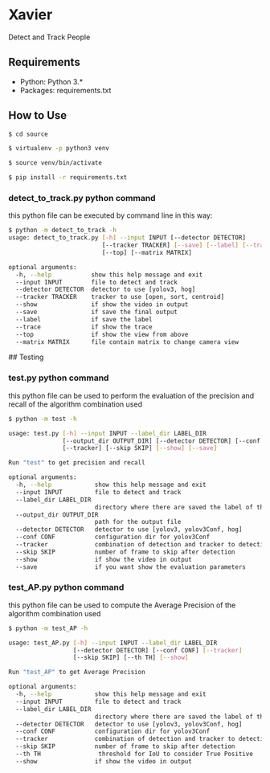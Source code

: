 # Xavier 
Detect and Track People

## Requirements

- Python: Python 3.*
- Packages: requirements.txt

## How to Use

```bash
$ cd source

$ virtualenv -p python3 venv

$ source venv/bin/activate

$ pip install -r requirements.txt

```

### detect_to_track.py python command
this python file can be executed by command line in this way:

```bash
$ python -m detect_to_track -h
usage: detect_to_track.py [-h] --input INPUT [--detector DETECTOR]
                          [--tracker TRACKER] [--save] [--label] [--trace]
                          [--top] [--matrix MATRIX]

optional arguments:
  -h, --help           show this help message and exit
  --input INPUT        file to detect and track
  --detector DETECTOR  detector to use [yolov3, hog]
  --tracker TRACKER    tracker to use [open, sort, centroid]
  --show               if show the video in output
  --save               if save the final output
  --label              if save the label
  --trace              if show the trace
  --top                if show the view from above
  --matrix MATRIX      file contain matrix to change camera view
```

## Testing

### test.py python command
this python file can be used to perform the evaluation of the precision and recall of the algorithm combination used

```bash
$ python -m test -h

usage: test.py [-h] --input INPUT --label_dir LABEL_DIR
               [--output_dir OUTPUT_DIR] [--detector DETECTOR] [--conf CONF]
               [--tracker] [--skip SKIP] [--show] [--save]

Run "test" to get precision and recall

optional arguments:
  -h, --help            show this help message and exit
  --input INPUT         file to detect and track
  --label_dir LABEL_DIR
                        directory where there are saved the label of the file
  --output_dir OUTPUT_DIR
                        path for the output file
  --detector DETECTOR   detector to use [yolov3, yolov3Conf, hog]
  --conf CONF           configuration dir for yolov3Conf
  --tracker             combination of detection and tracker to detection task
  --skip SKIP           number of frame to skip after detection
  --show                if show the video in output
  --save                if you want show the evaluation parameters
```

### test_AP.py python command
this python file can be used to compute the Average Precision of the algorithm combination used

```bash
$ python -m test_AP -h

usage: test_AP.py [-h] --input INPUT --label_dir LABEL_DIR
                  [--detector DETECTOR] [--conf CONF] [--tracker]
                  [--skip SKIP] [--th TH] [--show]

Run "test_AP" to get Average Precision

optional arguments:
  -h, --help            show this help message and exit
  --input INPUT         file to detect and track
  --label_dir LABEL_DIR
                        directory where there are saved the label of the file
  --detector DETECTOR   detector to use [yolov3, yolov3Conf, hog]
  --conf CONF           configuration dir for yolov3Conf
  --tracker             combination of detection and tracker to detection task
  --skip SKIP           number of frame to skip after detection
  --th TH                threshold for IoU to consider True Positive
  --show                if show the video in output
```